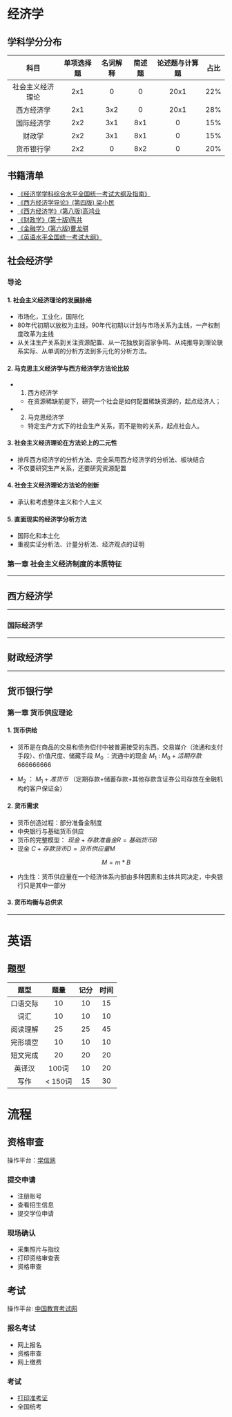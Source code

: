 # 经济学

## 学科学分分布

|      科目      |  单项选择题  |      名词解释  | 简述题   | 论述题与计算题  | 占比        |
|:--------------:|:-----------:|:-------------:|:--------:|:-------------:|:-----------:|
| 社会主义经济理论 | 2x1        | 0            |  0        | 20x1           | 22%        | 
| 西方经济学     | 2x1          | 3x2          |  0        | 20x1           | 28%        |
| 国际经济学     | 2x2          | 3x1          | 8x1       | 0              | 15%        |
| 财政学         | 2x2          | 3x1          | 8x1       | 0              | 15%        |
| 货币银行学     | 2x2          |  0            | 8x2      | 0              | 20%         |

## 书籍清单

- [《经济学学科综合水平全国统一考试大纲及指南》]()
- [《西方经济学导论》(第四版) 梁小民]()
- [《西方经济学》(第八版)高鸿业]()
- [《财政学》(第十版)陈共]()
- [《金融学》(第六版)曹龙骐]()
- [《英语水平全国统一考试大纲》]()

##  社会经济学

### 导论

#### 1. 社会主义经济理论的发展脉络
- 市场化，工业化，国际化
- 80年代初期以放权为主线，90年代初期以计划与市场关系为主线，一产权制度改革为主线
- 从关注生产关系到关注资源配置、从一花独放到百家争鸣、从纯推导到理论联系实际、从单调的分析方法到多元化的分析方法。

#### 2. 马克思主义经济学与西方经济学方法论比较

- 1. 西方经济学
	- 在资源稀缺前提下，研究一个社会是如何配置稀缺资源的，起点经济人；

- 2. 马克思经济学
	- 特定生产方式下的社会生产关系，而不是物的关系，起点社会人。

####  3. 社会主义经济理论在方法论上的二元性
- 排斥西方经济学的分析方法、完全采用西方经济学的分析法、板块结合
- 不仅要研究生产关系，还要研究资源配置

#### 4. 社会主义经济理论方法论的创新
- 承认和考虑整体主义和个人主义

#### 5. 直面现实的经济学分析方法
- 国际化和本土化
- 重视实证分析法、计量分析法、经济观点的证明

### 第一章 社会主义经济制度的本质特征




---

## 西方经济学

---

### 国际经济学

---

## 财政经济学

---

## 货币银行学

### 第一章 货币供应理论

#### 1. 货币供给
- 货币是在商品的交易和债务偿付中被普遍接受的东西。交易媒介（流通和支付手段）、价值尺度、储藏手段 $M_{0}$ ：流通中的现金 $M_{1}$ : $M_{0}+活期存款$ 666666666

-  $M_{2}$ ： $M_{1}+准货币$ （定期存款+储蓄存款+其他存款含证券公司存放在金融机构的客户保证金）

#### 2. 货币需求

- 货币创造过程：部分准备金制度
- 中央银行与基础货币供应
- 货币的完整模型： $现金+存款准备金R=基础货币B$
- 现金 $C+存款货币D=货币供应量M$

$$M = m*B$$

- 内生性：货币供应量在一个经济体系内部由多种因素和主体共同决定，中央银行只是其中一部分

#### 3. 货币均衡与总供求






---

# 英语


## 题型

|  题型        |  题量      | 记分   | 时间   | 
|:-----------:|:----------:|:------:|:------:|
| 口语交际     | 10         | 10     | 15     |  
| 词汇         | 10         | 10     | 10     |
| 阅读理解      | 25        | 25     | 45     |
| 完形填空      | 10        | 10     | 10     |
| 短文完成      | 20        | 20     | 20     |
| 英译汉        | 100词     | 10     | 20     |
| 写作          | < 150词   | 15     | 30     |


# 流程

## 资格审查

操作平台：[学信网](https://www.chsi.com.cn/)

### 提交申请
- 注册账号
- 查看招生信息
- 提交学位申请

### 现场确认
- 采集照片与指纹
- 打印资格审查表
- 资格审查


## 考试
 操作平台:  [中国教育考试网](https://tdxl.neea.edu.cn/)

### 报名考试
- 网上报名
- 资格审查
- 网上缴费

### 考试
- [打印准考证]()
- 全国统考

